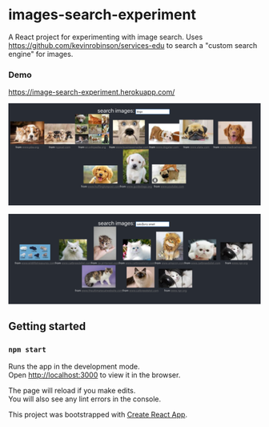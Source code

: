 # images-search-experiment

A React project for experimenting with image search.  Uses https://github.com/kevinrobinson/services-edu to search a "custom search engine" for images.

### Demo
https://image-search-experiment.herokuapp.com/

![dogs](docs/images2.png)

![cats](docs/images1.png)

## Getting started
### `npm start`

Runs the app in the development mode.<br>
Open [http://localhost:3000](http://localhost:3000) to view it in the browser.

The page will reload if you make edits.<br>
You will also see any lint errors in the console.

This project was bootstrapped with [Create React App](https://github.com/facebook/create-react-app).
